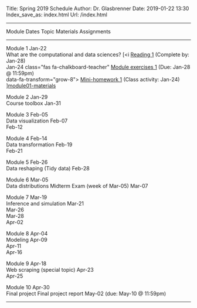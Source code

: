 Title: Spring 2019 Schedule
Author: Dr. Glasbrenner
Date: 2019-01-22 13:30
Index_save_as: index.html
Url: /index.html

------------------------------------------------------------------------------------------------------------------------------------------------------------------------------------
Module           Dates                Topic                                                         Materials                          Assignments
---------------- ---------------      --------------------------------------------------            ---------                          ---------------------------------------------
Module 1         Jan-22<br>           What are the computational and data sciences?                 [<i                                [Reading 1] (Complete by: Jan-28)<br>
                 Jan-24                                                                             class="fas fa-chalkboard-teacher"  [Module exercises 1] (Due: Jan-28 @ 11:59pm)<br>
                                                                                                    data-fa-transform="grow-8">        [Mini-homework 1] (Class activity: Jan-24)
                                                                                                    </i>][module01-materials]

Module 2         Jan-29<br>           Course toolbox
                 Jan-31

Module 3         Feb-05<br>           Data visualization
                 Feb-07<br>
                 Feb-12

Module 4         Feb-14<br>           Data transformation
                 Feb-19<br>
                 Feb-21

Module 5         Feb-26<br>           Data reshaping (Tidy data)
                 Feb-28

Module 6         Mar-05<br>           Data distributions                                                                               Midterm Exam (week of Mar-05)
                 Mar-07

Module 7         Mar-19<br>           Inference and simulation
                 Mar-21<br>
                 Mar-26<br>
                 Mar-28<br>
                 Apr-02

Module 8         Apr-04<br>           Modeling
                 Apr-09<br>
                 Apr-11<br>
                 Apr-16

Module 9         Apr-18<br>           Web scraping (special topic)
                 Apr-23<br>
                 Apr-25

Module 10        Apr-30<br>           Final project                                                                                    Final project report
                 May-02                                                                                                                (due: May-10 @ 11:59pm)

------------------------------------------------------------------------------------------------------------------------------------------------------------------------------------

[Reading 1]:          /assignments/reading01/
[Mini-homework 1]:    /assignments/minihw01-can-twitter-predict-election-results/
[Module exercises 1]: /assignments/module-exercises01/
[module01-materials]: /materials/module01-materials/
